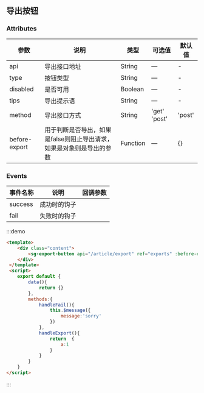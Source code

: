 ## 导出按钮


### Attributes

| 参数      | 说明          | 类型      | 可选值                           | 默认值  |
|---------- |-------------- |---------- |--------------------------------  |-------- |
| api | 导出接口地址| String | — | - |
| type | 按钮类型| String | — | - |
| disabled | 是否可用| Boolean | — | - |
| tips | 导出提示语| String | — | - |
| method | 导出接口方式| String | 'get' 'post' | 'post' |
| before-export | 用于判断是否导出，如果是false则阻止导出请求，如果是对象则是导出的参数| Function | — | {} |


### Events
| 事件名称      | 说明          | 回调参数      |
|---------- |-------------- |---------- |
| success | 成功时的钩子|  |
| fail | 失败时的钩子|  |


:::demo 
```html
<template>
    <div class="content">
        <sg-export-button api="/article/export" ref="exports" :before-export="handleExport" tips="正在导出数据,请稍后" @fail="handleFail">导出</sg-export-button>
    </div>
 </template>
 <script>
    export default {
        data(){
            return {}
        },
        methods:{
            handleFail(){
                this.$message({
                    message:'sorry'
                })
            },
            handleExport(){
                return  {
                    a:1
                }
            }
        }
    }
</script>
 ```
 :::
